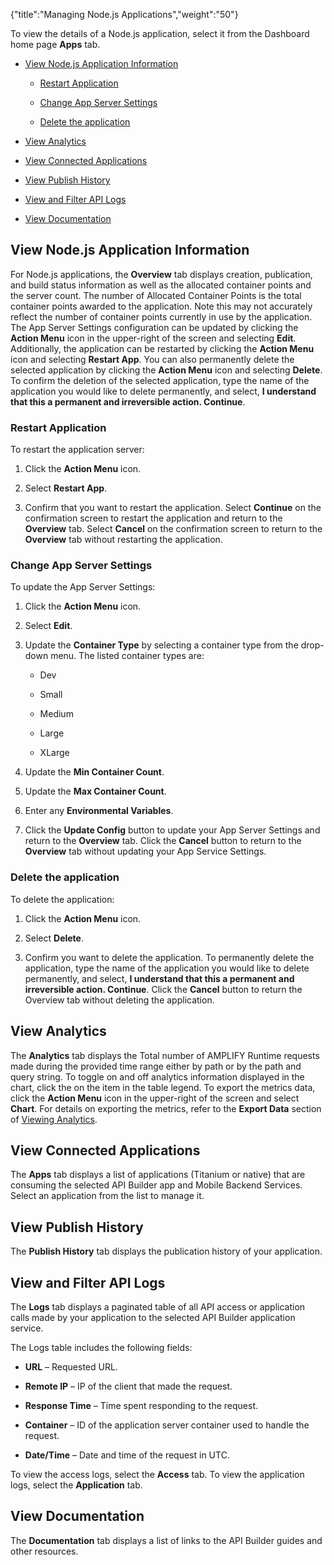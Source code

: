 {"title":"Managing Node.js Applications","weight":"50"}

To view the details of a Node.js application, select it from the Dashboard home page **Apps** tab.

* [View Node.js Application Information](#view-node.js-application-information)

    * [Restart Application](#restart-application)

    * [Change App Server Settings](#change-app-server-settings)

    * [Delete the application](#delete-the-application)

* [View Analytics](#view-analytics)

* [View Connected Applications](#view-connected-applications)

* [View Publish History](#view-publish-history)

* [View and Filter API Logs](#view-and-filter-api-logs)

* [View Documentation](#view-documentation)

## View Node.js Application Information

For Node.js applications, the **Overview** tab displays creation, publication, and build status information as well as the allocated container points and the server count. The number of Allocated Container Points is the total container points awarded to the application. Note this may not accurately reflect the number of container points currently in use by the application. The App Server Settings configuration can be updated by clicking the **Action Menu** icon in the upper-right of the screen and selecting **Edit**. Additionally, the application can be restarted by clicking the **Action Menu** icon and selecting **Restart App**. You can also permanently delete the selected application by clicking the **Action Menu** icon and selecting **Delete**. To confirm the deletion of the selected application, type the name of the application you would like to delete permanently, and select, **I understand that this a permanent and irreversible action. Continue**.

### Restart Application

To restart the application server:

1. Click the **Action Menu** icon.

2. Select **Restart App**.

3. Confirm that you want to restart the application. Select **Continue** on the confirmation screen to restart the application and return to the **Overview** tab. Select **Cancel** on the confirmation screen to return to the **Overview** tab without restarting the application.

### Change App Server Settings

To update the App Server Settings:

1. Click the **Action Menu** icon.

2. Select **Edit**.

3. Update the **Container Type** by selecting a container type from the drop-down menu. The listed container types are:

    * Dev

    * Small

    * Medium

    * Large

    * XLarge

4. Update the **Min Container Count**.

5. Update the **Max Container Count**.

6. Enter any **Environmental Variables**.

7. Click the **Update Config** button to update your App Server Settings and return to the **Overview** tab. Click the **Cancel** button to return to the **Overview** tab without updating your App Service Settings.

### Delete the application

To delete the application:

1. Click the **Action Menu** icon.

2. Select **Delete**.

3. Confirm you want to delete the application. To permanently delete the application, type the name of the application you would like to delete permanently, and select, **I understand that this a permanent and irreversible action. Continue**. Click the **Cancel** button to return the Overview tab without deleting the application.

## View Analytics

The **Analytics** tab displays the Total number of AMPLIFY Runtime requests made during the provided time range either by path or by the path and query string. To toggle on and off analytics information displayed in the chart, click the on the item in the table legend. To export the metrics data, click the **Action Menu** icon in the upper-right of the screen and select **Chart**. For details on exporting the metrics, refer to the **Export Data** section of [Viewing Analytics](#undefined).

## View Connected Applications

The **Apps** tab displays a list of applications (Titanium or native) that are consuming the selected API Builder app and Mobile Backend Services. Select an application from the list to manage it.

## View Publish History

The **Publish History** tab displays the publication history of your application.

## View and Filter API Logs

The **Logs** tab displays a paginated table of all API access or application calls made by your application to the selected API Builder application service.

The Logs table includes the following fields:

* **URL** – Requested URL.

* **Remote IP** – IP of the client that made the request.

* **Response Time** – Time spent responding to the request.

* **Container** – ID of the application server container used to handle the request.

* **Date/Time** – Date and time of the request in UTC.

To view the access logs, select the **Access** tab. To view the application logs, select the **Application** tab.

## View Documentation

The **Documentation** tab displays a list of links to the API Builder guides and other resources.
